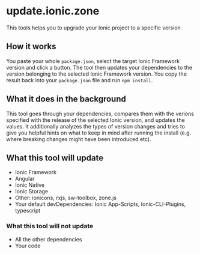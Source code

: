 # update.ionic.zone

This tools helps you to upgrade your Ionic project to a specific version

## How it works
You paste your whole `package.json`, select the target Ionic Framework version and click a button.
The tool then updates your dependencies to the version belonging to the selected Ionic Framework version.
You copy the result back into your `package.json` file and run `npm install`.

## What it does in the background
This tool goes through your dependencies, compares them with the verions specified with the release of the selected Ionic version, and updates the values. It additionally analyzes the types of version changes and tries to give you helpful hints on what to keep in mind after running the install (e.g. where breaking changes might have been introduced etc).

## What this tool will update
- Ionic Framework
- Angular
- Ionic Native
- Ionic Storage
- Other: ionicons, rxjs, sw-toolbox, zone.js
- Your default devDependencies: Ionic App-Scripts, Ionic-CLI-Plugins, typescript

### What this tool will not update
- All the other dependencies
- Your code
